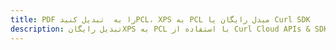 ---title: PDF را به  تبدیل کنیدPCL، XPS به PCL مبدل رایگان یا Curl SDKdescription: تبدیل رایگانXPS به PCL با استفاده از Curl Cloud APIs & SDK همچنین اسناد PDF را در Cloud ایجاد، ویرایش و رندر کنید.---